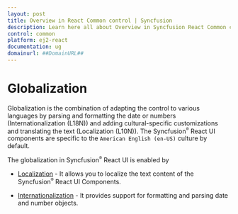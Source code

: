 ```yaml
---
layout: post
title: Overview in React Common control | Syncfusion
description: Learn here all about Overview in Syncfusion React Common control of Syncfusion Essential JS 2 and more.
control: common
platform: ej2-react
documentation: ug
domainurl: ##DomainURL##
---
```


# Globalization

Globalization is the combination of adapting the control to various languages by parsing and formatting the date or numbers (Internationalization (L18N)) and adding cultural-specific customizations and translating the text (Localization (L10N)). The Syncfusion<sup style="font-size:70%">&reg;</sup> React UI components are specific to the `American English (en-US)` culture by default.

The globalization in Syncfusion<sup style="font-size:70%">&reg;</sup> React UI is enabled by

* [Localization](../../common/globalization/localization) - It allows you to localize the text content of the Syncfusion<sup style="font-size:70%">&reg;</sup> React UI Components.

* [Internationalization](../../common/globalization/internationalization) - It provides support for formatting and parsing date and number objects.
